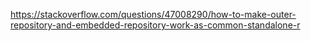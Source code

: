 https://stackoverflow.com/questions/47008290/how-to-make-outer-repository-and-embedded-repository-work-as-common-standalone-r
